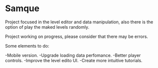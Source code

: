 # Samque

Project focused in the level editor and data manipulation, also there is the option of play the maked levels randomly.

Project working on progress, please consider that there may be errors.

Some elements to do:

-Mobile version.
-Upgrade loading data perfomance.
-Better player controls.
-Improve the level edito UI.
-Create more intuitive tutorials.
